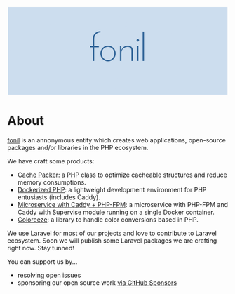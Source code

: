 <p align="center">
  <img width="500" height="200" src="https://github.com/fonil/.github/blob/main/profile/img/fonil-500x200.png?raw=true">
</p>

# About <fonil>

[fonil](http://fonil.dev) is an annonymous entity which creates web applications, open-source packages and/or libraries in the PHP ecosystem.

We have craft some products:

- [Cache Packer](https://github.com/fonil/cache): a PHP class to optimize cacheable structures and reduce memory consumptions.
- [Dockerized PHP](https://github.com/fonil/dockerized-php): a lightweight development environment for PHP entusiasts (includes Caddy).
- [Microservice with Caddy + PHP-FPM](https://github.com/fonil/microservice-caddy-phpfpm): a microservice with PHP-FPM and Caddy with Supervise module running on a single Docker container.
- [Coloreeze](https://github.com/fonil/coloreeze): a library to handle color conversions based in PHP.

We use Laravel for most of our projects and love to contribute to Laravel ecosystem. Soon we will publish some Laravel packages we are crafting right now. Stay tunned!

You can support us by...

- resolving open issues
- sponsoring our open source work [via GitHub Sponsors](https://github.com/sponsors/fonil) 
